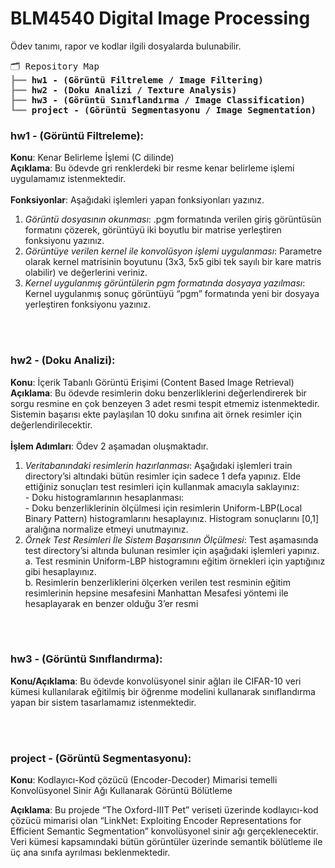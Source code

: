 # BLM4540 Digital Image Processing

Ödev tanımı, rapor ve kodlar ilgili dosyalarda bulunabilir.
 <pre style="font-family:Menlo,'DejaVu Sans Mono',consolas,'Courier New',monospace">🗂 Repository Map                                                                                                                                                 
<span style="color: #808080; text-decoration-color: #808080">┣━━ </span><span style="font-weight: bold">hw1 - (Görüntü Filtreleme / Image Filtering)</span> 
<span style="color: #808080; text-decoration-color: #808080">┣━━ </span><span style="font-weight: bold">hw2 - (Doku Analizi / Texture Analysis)</span>                                                                                
<span style="color: #808080; text-decoration-color: #808080">┣━━ </span><span style="font-weight: bold">hw3 - (Görüntü Sınıflandırma / Image Classification)</span> 
<span style="color: #808080; text-decoration-color: #808080">┗━━ </span><span style="font-weight: bold">project - (Görüntü Segmentasyonu / Image Segmentation)</span> 
</pre>

### hw1 - (Görüntü Filtreleme):
**Konu**: Kenar Belirleme İşlemi (C dilinde) <br/>
**Açıklama**: Bu ödevde gri renklerdeki bir resme kenar belirleme işlemi uygulamamız istenmektedir.<br/><br/>
**Fonksiyonlar**: Aşağıdaki işlemleri yapan fonksiyonları yazınız. 
1. *Görüntü dosyasının okunması*: .pgm formatında verilen giriş görüntüsün formatını çözerek, 
görüntüyü iki boyutlu bir matrise yerleştiren fonksiyonu yazınız. 
2. *Görüntüye verilen kernel ile konvolüsyon işlemi uygulanması*: Parametre olarak kernel
matrisinin boyutunu (3x3, 5x5 gibi tek sayılı bir kare matris olabilir) ve değerlerini veriniz. 
3. *Kernel uygulanmış görüntülerin pgm formatında dosyaya yazılması*: Kernel uygulanmış 
sonuç görüntüyü “pgm” formatında yeni bir dosyaya yerleştiren fonksiyonu yazınız.


<br/><br/>

### hw2 - (Doku Analizi): 
**Konu**: İçerik Tabanlı Görüntü Erişimi (Content Based Image Retrieval)<br/>**Açıklama**: Bu ödevde resimlerin doku benzerliklerini değerlendirerek bir sorgu resmine en çok benzeyen 3 adet resmi tespit etmemiz istenmektedir. Sistemin başarısı ekte paylaşılan 10 doku sınıfına ait örnek resimler için değerlendirilecektir.<br/><br/>
**İşlem Adımları**: Ödev 2 aşamadan oluşmaktadır. 
1. *Veritabanındaki resimlerin hazırlanması*: Aşağıdaki işlemleri train directory’si altındaki bütün resimler için sadece 1 defa yapınız. Elde ettiğiniz sonuçları test resimleri için kullanmak amacıyla saklayınız:<br/> - Doku histogramlarının hesaplanması:<br/> - Doku benzerliklerinin ölçülmesi için resimlerin Uniform-LBP(Local Binary Pattern) histogramlarını hesaplayınız. Histogram sonuçlarını [0,1] aralığına normalize etmeyi unutmayınız. 
2. *Örnek Test Resimleri İle Sistem Başarısının Ölçülmesi*: Test aşamasında test directory’si altında bulunan resimler için aşağıdaki işlemleri yapınız.<br/> 
a. Test resminin Uniform-LBP histogramını eğitim örnekleri için yaptığınız gibi hesaplayınız.<br/>
b. Resimlerin benzerliklerini ölçerken verilen test resminin eğitim resimlerinin hepsine mesafesini Manhattan Mesafesi yöntemi ile hesaplayarak en benzer olduğu 3’er resmi


<br/><br/>

### hw3 - (Görüntü Sınıflandırma):
**Konu/Açıklama**: Bu ödevde konvolüsyonel sinir ağları ile CIFAR-10 veri kümesi kullanılarak eğitilmiş bir 
öğrenme modelini kullanarak sınıflandırma yapan bir sistem tasarlamamız istenmektedir.

<br/><br/>

### project - (Görüntü Segmentasyonu):
**Konu**: Kodlayıcı-Kod çözücü (Encoder-Decoder) Mimarisi temelli Konvolüsyonel Sinir Ağı Kullanarak Görüntü Bölütleme

**Açıklama**: Bu projede “The Oxford-IIIT Pet” veriseti üzerinde kodlayıcı-kod çözücü mimarisi olan 
“LinkNet: Exploiting Encoder Representations for Efficient Semantic Segmentation” konvolüsyonel 
sinir ağı gerçeklenecektir. Veri kümesi kapsamındaki bütün görüntüler üzerinde semantik bölütleme ile 
üç ana sınıfa ayrılması beklenmektedir.
